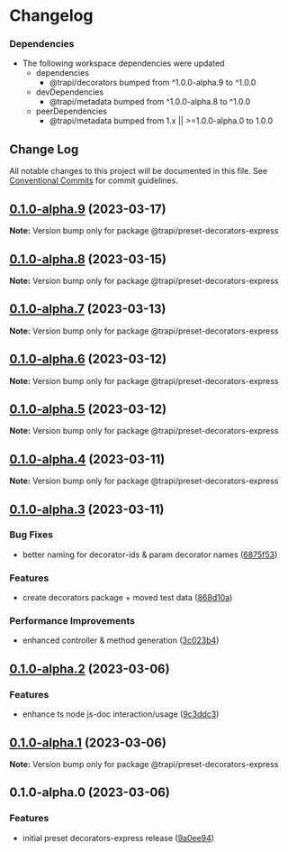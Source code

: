 # Changelog

### Dependencies

* The following workspace dependencies were updated
  * dependencies
    * @trapi/decorators bumped from ^1.0.0-alpha.9 to ^1.0.0
  * devDependencies
    * @trapi/metadata bumped from ^1.0.0-alpha.8 to ^1.0.0
  * peerDependencies
    * @trapi/metadata bumped from 1.x || >=1.0.0-alpha.0 to 1.0.0

## Change Log

All notable changes to this project will be documented in this file.
See [Conventional Commits](https://conventionalcommits.org) for commit guidelines.

## [0.1.0-alpha.9](https://github.com/Tada5hi/trapi/compare/@trapi/preset-decorators-express@0.1.0-alpha.8...@trapi/preset-decorators-express@0.1.0-alpha.9) (2023-03-17)

**Note:** Version bump only for package @trapi/preset-decorators-express





## [0.1.0-alpha.8](https://github.com/Tada5hi/trapi/compare/@trapi/preset-decorators-express@0.1.0-alpha.7...@trapi/preset-decorators-express@0.1.0-alpha.8) (2023-03-15)

**Note:** Version bump only for package @trapi/preset-decorators-express





## [0.1.0-alpha.7](https://github.com/Tada5hi/trapi/compare/@trapi/preset-decorators-express@0.1.0-alpha.6...@trapi/preset-decorators-express@0.1.0-alpha.7) (2023-03-13)

**Note:** Version bump only for package @trapi/preset-decorators-express





## [0.1.0-alpha.6](https://github.com/Tada5hi/trapi/compare/@trapi/preset-decorators-express@0.1.0-alpha.5...@trapi/preset-decorators-express@0.1.0-alpha.6) (2023-03-12)

**Note:** Version bump only for package @trapi/preset-decorators-express





## [0.1.0-alpha.5](https://github.com/Tada5hi/trapi/compare/@trapi/preset-decorators-express@0.1.0-alpha.4...@trapi/preset-decorators-express@0.1.0-alpha.5) (2023-03-12)

**Note:** Version bump only for package @trapi/preset-decorators-express





## [0.1.0-alpha.4](https://github.com/Tada5hi/trapi/compare/@trapi/preset-decorators-express@0.1.0-alpha.3...@trapi/preset-decorators-express@0.1.0-alpha.4) (2023-03-11)

**Note:** Version bump only for package @trapi/preset-decorators-express





## [0.1.0-alpha.3](https://github.com/Tada5hi/trapi/compare/@trapi/preset-decorators-express@0.1.0-alpha.2...@trapi/preset-decorators-express@0.1.0-alpha.3) (2023-03-11)


### Bug Fixes

* better naming for decorator-ids & param decorator names ([6875f53](https://github.com/Tada5hi/trapi/commit/6875f53d7f5a2379ef19933626e46885ce3fcadc))


### Features

* create decorators package + moved test data ([868d10a](https://github.com/Tada5hi/trapi/commit/868d10abfa7895bedba352d871254a8f98f47776))


### Performance Improvements

* enhanced controller & method generation ([3c023b4](https://github.com/Tada5hi/trapi/commit/3c023b4525559a9dff34c6113ba33d6f4c9b0986))





## [0.1.0-alpha.2](https://github.com/Tada5hi/trapi/compare/@trapi/preset-decorators-express@0.1.0-alpha.1...@trapi/preset-decorators-express@0.1.0-alpha.2) (2023-03-06)


### Features

* enhance ts node js-doc interaction/usage ([9c3ddc3](https://github.com/Tada5hi/trapi/commit/9c3ddc372b0e73e2ecdc035912dabacc1076541a))





## [0.1.0-alpha.1](https://github.com/Tada5hi/trapi/compare/@trapi/preset-decorators-express@0.1.0-alpha.0...@trapi/preset-decorators-express@0.1.0-alpha.1) (2023-03-06)

**Note:** Version bump only for package @trapi/preset-decorators-express





## 0.1.0-alpha.0 (2023-03-06)


### Features

* initial preset decorators-express release ([9a0ee94](https://github.com/Tada5hi/trapi/commit/9a0ee9426b701cb56eddca11896bcedb2f4ce631))
